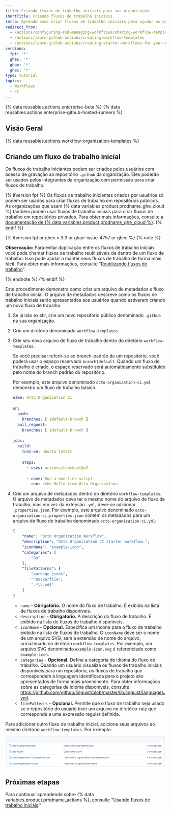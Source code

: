 ```yaml
---
title: Criando fluxos de trabalho iniciais para sua organização
shortTitle: Criando fluxos de trabalho iniciais
intro: Aprenda como criar fluxos de trabalho iniciais para ajudar as pessoas na sua equipe a adicionar novos fluxos de trabalho de forma mais fácil.
redirect_from:
  - /actions/configuring-and-managing-workflows/sharing-workflow-templates-within-your-organization
  - /actions/learn-github-actions/creating-workflow-templates
  - /actions/learn-github-actions/creating-starter-workflows-for-your-organization
versions:
  fpt: '*'
  ghes: '*'
  ghae: '*'
  ghec: '*'
type: tutorial
topics:
  - Workflows
  - CI
---
```


{% data reusables.actions.enterprise-beta %}
{% data reusables.actions.enterprise-github-hosted-runners %}

## Visão Geral

{% data reusables.actions.workflow-organization-templates %}

## Criando um fluxo de trabalho inicial

Os fluxos de trabalho iniciantes podem ser criados pelos usuários com acesso de gravação ao repositório `.github` da organização. Eles poderão ser usados pelos integrantes da organização com permissão para criar fluxos de trabalho.

{% ifversion fpt %}
Os fluxos de trabalho iniciantes criados por usuários só podem ser usados para criar fluxos de trabalho em repositórios públicos. As organizações que usam {% data variables.product.prodname_ghe_cloud %} também podem usar fluxos de trabalho iniciais para criar fluxos de trabalho em repositórios privados. Para obter mais informações, consulte a [documentação de {% data variables.product.prodname_ghe_cloud %}](/enterprise-cloud@latest/actions/learn-github-actions/creating-starter-workflows-for-your-organization).
{% endif %}

{% ifversion fpt or ghes > 3.3 or ghae-issue-4757 or ghec %}
{% note %}

**Observação:** Para evitar duplicação entre os fluxos de trabalho iniciais você pode chamar fluxos de trabalho reutilizáveis de dentro de um fluxo de trabalho. Isso pode ajudar a manter seus fluxos de trabalho de forma mais fácil. Para obter mais informações, consulte "[Reutilizando fluxos de trabalho](/actions/learn-github-actions/reusing-workflows)".

{% endnote %}
{% endif %}

Este procedimento demonstra como criar um arquivo de metadados e fluxo de trabalho inicial. O arquivo de metadados descreve como os fluxos de trabalho iniciais serão apresentados aos usuários quando estiverem criando um novo fluxo de trabalho.

1. Se já não existir, crie um novo repositório público denominado `.github` na sua organização.
2. Crie um diretório denominado `workflow-templates`.
3. Crie seu novo arquivo de fluxo de trabalho dentro do diretório `workflow-templates`.

   Se você precisar referir-se ao branch-padrão de um repositório, você poderá usar o espaço reservado `branch$default`. Quando um fluxo de trabalho é criado, o espaço reservado será automaticamente substituído pelo nome do branch padrão do repositório.

   Por exemplo, este arquivo denominado `octo-organization-ci.yml` demonstra um fluxo de trabalho básico.

   ```yaml
   name: Octo Organization CI

   on:
     push:
       branches: [ $default-branch ]
     pull_request:
       branches: [ $default-branch ]

   jobs:
     build:
       runs-on: ubuntu-latest

       steps:
         - uses: actions/checkout@v2

         - name: Run a one-line script
           run: echo Hello from Octo Organization
   ```
4. Crie um arquivo de metadados dentro do diretório `workflow-templates`. O arquivo de metadados deve ter o mesmo nome do arquivo de fluxo de trabalho, mas em vez da extensão `.yml`, deve-se adicionar `.properties.json`. Por exemplo, este arquivo denominado `octo-organization-ci.properties.json` contém os metadados para um arquivo de fluxo de trabalho denominado `octo-organization-ci.yml`:
   ```yaml
   {
       "name": "Octo Organization Workflow",
       "description": "Octo Organization CI starter workflow.",
       "iconName": "example-icon",
       "categories": [
           "Go"
       ],
       "filePatterns": [
           "package.json$",
           "^Dockerfile",
           ".*\\.md$"
       ]
   }
   ```
   * `name` - **Obrigatório.** O nome do fluxo de trabalho. É exibido na lista de fluxos de trabalho disponíveis.
   * `description` - **Obrigatório.** A descrição do fluxo de trabalho. É exibido na lista de fluxos de trabalho disponíveis.
   * `iconName` - **Opcional.** Especifica um íncone para o fluxo de trabalho exibido na lista de fluxos de trabalho. O `iconName` deve ser o nome de um arquivo SVG, sem a extensão de nome do arquivo, armazenado no diretório `workflow-templates`. Por exemplo, um arquivo SVG denominado `exemplo-icon.svg` é referenciado como `example-icon`.
   * `categorias` - **Opcional.** Define a categoria de idioma do fluxo de trabalho. Quando um usuário visualiza os fluxos de trabalho iniciais disponíveis para um repositório, os fluxos de trabalho que correspondem à linguagem identificada para o projeto são apresentados de forma mais proeminente. Para obter informações sobre as categorias de idioma disponíveis, consulte https://github.com/github/linguist/blob/master/lib/linguist/languages.yml.
   * `filePatterns` - **Opcional.** Permite que o fluxo de trabalho seja usado se o repositório do usuário tiver um arquivo no diretório-raiz que corresponde a uma expressão regular definida.

Para adicionar outro fluxo de trabalho inicial, adicione seus arquivos ao mesmo diretório `workflow-templates`. Por exemplo:

![Arquivos de fluxo de trabalho](/assets/images/help/images/workflow-template-files.png)

## Próximas etapas

Para continuar aprendendo sobre {% data variables.product.prodname_actions %}, consulte "[Usando fluxos de trabalho iniciais](/actions/using-workflows/using-starter-workflows)."
